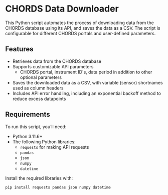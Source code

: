 # CHORDS Data Downloader

This Python script automates the process of downloading data from the CHORDS database using its API, and saves the data as a CSV. The script is configurable for different CHORDS portals and user-defined parameters.

## Features
- Retrieves data from the CHORDS database
- Supports customizable API parameters
  - CHORDS portal, instrument ID's, data period in addition to other optional parameters
- Saves the downloaded data as a CSV, with variable (sensor) shortnames used as column headers
- Includes API error handling, including an exponential backoff method to reduce excess datapoints

## Requirements

To run this script, you’ll need:
- Python 3.11.6+
- The following Python libraries:
  - `requests` for making API requests
  - `pandas` 
  - `json`
  - `numpy`
  - `datetime`

Install the required libraries with:

```bash
pip install requests pandas json numpy datetime
